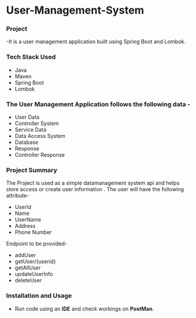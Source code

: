 # User-Management-System

### Project 
-It is a user management application built using Spring Boot and Lombok.

### Tech Stack Used
* Java
* Maven
* Spring Boot
* Lombok

### The User Management Application follows the following data -

* User Data
* Controller System
* Service Data
* Data Access System
* Database
* Response
* Controller Response

### Project Summary
The Project is used as a simple datamanagement system api and helps store access or create user information .
The user will have the following attribute-
* UserId
* Name
* UserName
* Address
* Phone Number

Endpoint to be provided-
* addUser 
* getUser/{userid}
* getAllUser
* updateUserInfo
* deleteUser

### Installation and Usage
- Run code using an **IDE** and check workings on **PostMan**.
